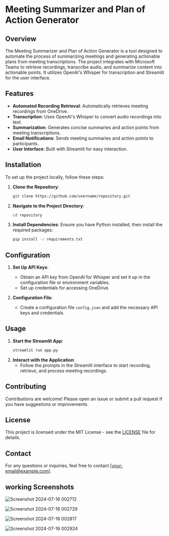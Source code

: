 # Meeting Summarizer and Plan of Action Generator

## Overview

The Meeting Summarizer and Plan of Action Generator is a tool designed to automate the process of summarizing meetings and generating actionable plans from meeting transcriptions. The project integrates with Microsoft Teams to retrieve recordings, transcribe audio, and summarize content into actionable points. It utilizes OpenAI's Whisper for transcription and Streamlit for the user interface.

## Features

- **Automated Recording Retrieval**: Automatically retrieves meeting recordings from OneDrive.
- **Transcription**: Uses OpenAI's Whisper to convert audio recordings into text.
- **Summarization**: Generates concise summaries and action points from meeting transcriptions.
- **Email Notifications**: Sends meeting summaries and action points to participants.
- **User Interface**: Built with Streamlit for easy interaction.

## Installation

To set up the project locally, follow these steps:

1. **Clone the Repository**:
    ```bash
    git clone https://github.com/username/repository.git
    ```
2. **Navigate to the Project Directory**:
    ```bash
    cd repository
    ```
3. **Install Dependencies**:
    Ensure you have Python installed, then install the required packages:
    ```bash
    pip install -r requirements.txt
    ```

## Configuration

1. **Set Up API Keys**:
    - Obtain an API key from OpenAI for Whisper and set it up in the configuration file or environment variables.
    - Set up credentials for accessing OneDrive.

2. **Configuration File**:
    - Create a configuration file `config.json` and add the necessary API keys and credentials.

## Usage

1. **Start the Streamlit App**:
    ```bash
    streamlit run app.py
    ```
2. **Interact with the Application**:
    - Follow the prompts in the Streamlit interface to start recording, retrieve, and process meeting recordings.

## Contributing

Contributions are welcome! Please open an issue or submit a pull request if you have suggestions or improvements.

## License

This project is licensed under the MIT License - see the [LICENSE](LICENSE) file for details.

## Contact

For any questions or inquiries, feel free to contact [your-email@example.com].

## working Screenshots

![Screenshot 2024-07-16 002712](https://github.com/user-attachments/assets/77329fba-4bb1-4d59-ba7e-3c0191976501)

![Screenshot 2024-07-16 002729](https://github.com/user-attachments/assets/7c45c626-44ad-4f23-9dac-5754556f567a)

![Screenshot 2024-07-16 002817](https://github.com/user-attachments/assets/42acb2a0-4422-4698-b2a8-107b22346af6)

![Screenshot 2024-07-16 002924](https://github.com/user-attachments/assets/bcc33e90-c35a-470e-8ada-9e55c6cb361c)
